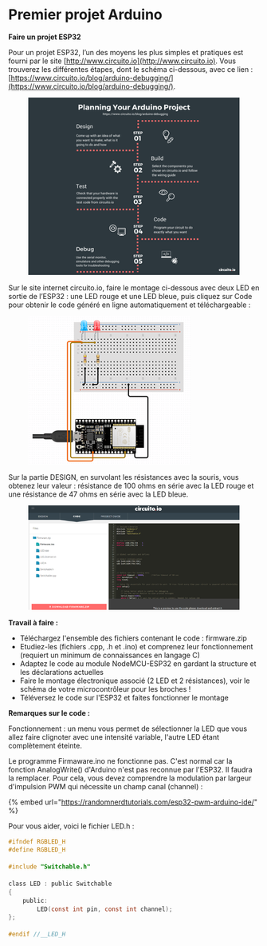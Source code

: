 # Premier projet Arduino

**Faire un projet  ESP32**

Pour un projet ESP32, l’un des moyens les plus simples et pratiques est fourni par le site [http://www.circuito.io](http://www.circuito.io). Vous trouverez les différentes étapes, dont le schéma ci-dessous, avec ce lien : [https://www.circuito.io/blog/arduino-debugging/](https://www.circuito.io/blog/arduino-debugging/).

<figure><img src=".gitbook/assets/image.png" alt=""><figcaption></figcaption></figure>

Sur le site internet circuito.io, faire le montage ci-dessous avec deux LED en sortie de l’ESP32 : une LED rouge et une LED bleue, puis cliquez sur Code pour obtenir le code généré en ligne automatiquement et téléchargeable :

<figure><img src=".gitbook/assets/image (2).png" alt=""><figcaption></figcaption></figure>

Sur la partie DESIGN, en survolant les résistances avec la souris, vous obtenez leur valeur : résistance de 100 ohms en série avec la LED rouge et une résistance de 47 ohms en série avec la LED bleue.

<figure><img src=".gitbook/assets/image (4).png" alt=""><figcaption></figcaption></figure>

**Travail à faire :**

* Téléchargez l'ensemble des fichiers contenant le code : firmware.zip
* Etudiez-les (fichiers .cpp, .h et .ino) et comprenez leur fonctionnement (requiert un minimum de connaissances en langage C)
* Adaptez le code au module NodeMCU-ESP32 en gardant la structure et les déclarations actuelles
* Faire le montage électronique associé (2 LED et 2 résistances), voir le schéma de votre microcontrôleur pour les broches !
* Téléversez le code sur l'ESP32 et faites fonctionner le montage

**Remarques sur le code :**

Fonctionnement : un menu vous permet de sélectionner la LED que vous allez faire clignoter avec une intensité variable, l'autre LED étant complètement éteinte.

Le programme Firmaware.ino ne fonctionne pas. C'est normal car la fonction AnalogWrite() d'Arduino n'est pas reconnue par l'ESP32. Il faudra la remplacer. Pour cela, vous devez comprendre la modulation par largeur d'impulsion PWM qui nécessite un champ canal (channel) :

{% embed url="https://randomnerdtutorials.com/esp32-pwm-arduino-ide/" %}

Pour vous aider, voici le fichier LED.h :

```c
#ifndef RGBLED_H
#define RGBLED_H

#include "Switchable.h"

class LED : public Switchable
{
	public:
		LED(const int pin, const int channel);
};

#endif //__LED_H
```
